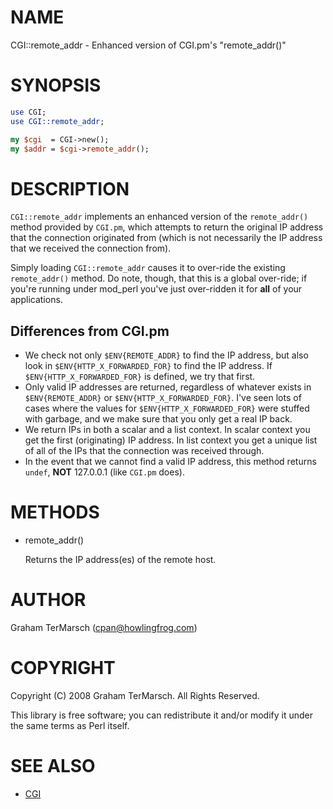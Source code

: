 # NAME

CGI::remote\_addr - Enhanced version of CGI.pm's "remote\_addr()"

# SYNOPSIS

```perl
use CGI;
use CGI::remote_addr;

my $cgi  = CGI->new();
my $addr = $cgi->remote_addr();
```

# DESCRIPTION

`CGI::remote_addr` implements an enhanced version of the `remote_addr()`
method provided by `CGI.pm`, which attempts to return the original IP address
that the connection originated from (which is not necessarily the IP address
that we received the connection from).

Simply loading `CGI::remote_addr` causes it to over-ride the existing
`remote_addr()` method.  Do note, though, that this is a global over-ride; if
you're running under mod\_perl you've just over-ridden it for **all** of your
applications.

## Differences from CGI.pm

- We check not only `$ENV{REMOTE_ADDR}` to find the IP address, but also look in
`$ENV{HTTP_X_FORWARDED_FOR}` to find the IP address.  If
`$ENV{HTTP_X_FORWARDED_FOR}` is defined, we try that first.
- Only valid IP addresses are returned, regardless of whatever exists in
`$ENV{REMOTE_ADDR}` or `$ENV{HTTP_X_FORWARDED_FOR}`.  I've seen lots of cases
where the values for `$ENV{HTTP_X_FORWARDED_FOR}` were stuffed with garbage,
and we make sure that you only get a real IP back.
- We return IPs in both a scalar and a list context.  In scalar context you get
the first (originating) IP address.  In list context you get a unique list of
all of the IPs that the connection was received through.
- In the event that we cannot find a valid IP address, this method returns
`undef`, **NOT** 127.0.0.1 (like `CGI.pm` does).

# METHODS

- remote\_addr()

    Returns the IP address(es) of the remote host.

# AUTHOR

Graham TerMarsch (cpan@howlingfrog.com)

# COPYRIGHT

Copyright (C) 2008 Graham TerMarsch.  All Rights Reserved.

This library is free software; you can redistribute it and/or modify it under
the same terms as Perl itself.

# SEE ALSO

- [CGI](https://metacpan.org/pod/CGI)
